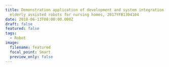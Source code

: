 ```yaml
---
title: Demonstration application of development and system integration of
  elderly assisted robots for nursing homes, 2017YFB1304104
date: 2018-06-13T08:00:00.000Z
draft: false
featured: false
tags:
  - Robot
image:
  filename: featured
  focal_point: Smart
  preview_only: false
---
```


